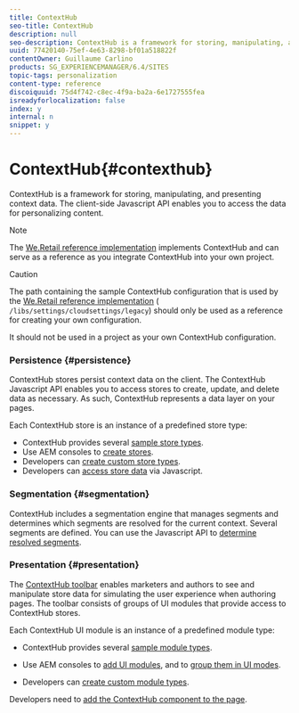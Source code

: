 ```yaml
---
title: ContextHub
seo-title: ContextHub
description: null
seo-description: ContextHub is a framework for storing, manipulating, and presenting context data
uuid: 77420140-75ef-4e63-8298-bf01a518822f
contentOwner: Guillaume Carlino
products: SG_EXPERIENCEMANAGER/6.4/SITES
topic-tags: personalization
content-type: reference
discoiquuid: 75d4f742-c8ec-4f9a-ba2a-6e1727555fea
isreadyforlocalization: false
index: y
internal: n
snippet: y
---
```


# ContextHub{#contexthub}

ContextHub is a framework for storing, manipulating, and presenting context data. The client-side Javascript API enables you to access the data for personalizing content.

>[!NOTE]
>
>The [We.Retail reference implementation](../../developing/using/we-retail.md) implements ContextHub and can serve as a reference as you integrate ContextHub into your own project.

>[!CAUTION]
>
>The path containing the sample ContextHub configuration that is used by the [We.Retail reference implementation](../../developing/using/we-retail.md) ( `/libs/settings/cloudsettings/legacy`) should only be used as a reference for creating your own configuration.
>
>It should not be used in a project as your own ContextHub configuration.

### Persistence {#persistence}

ContextHub stores persist context data on the client. The ContextHub Javascript API enables you to access stores to create, update, and delete data as necessary. As such, ContextHub represents a data layer on your pages.

Each ContextHub store is an instance of a predefined store type:

* ContextHub provides several [sample store types](../../developing/using/ch-samplestores.md).
* Use AEM consoles to [create stores](../../administering/using/contexthub-config.md#main-pars-title-1).
* Developers can [create custom store types](../../developing/using/ch-extend.md#main-pars-title). 
* Developers can [access store data](../../developing/using/ch-adding.md#main-pars-title-1408164230) via Javascript.

### Segmentation {#segmentation}

ContextHub includes a segmentation engine that manages segments and determines which segments are resolved for the current context. Several segments are defined. You can use the Javascript API to [determine resolved segments](../../developing/using/ch-adding.md#main-pars-title-949252178).

### Presentation {#presentation}

The [ContextHub toolbar](../../authoring/using/ch-previewing.md) enables marketers and authors to see and manipulate store data for simulating the user experience when authoring pages. The toolbar consists of groups of UI modules that provide access to ContextHub stores.

Each ContextHub UI module is an instance of a predefined module type:

* ContextHub provides several [sample module types](../../developing/using/ch-samplemodules.md).
* Use AEM consoles to [add UI modules](../../administering/using/contexthub-config.md#main-pars-title-2108758587), and to [group them in UI modes](../../administering/using/contexthub-config.md#main-pars-title-1407953594).

* Developers can [create custom module types](../../developing/using/ch-extend.md#main-pars-title-2121301991).

Developers need to [add the ContextHub component to the page](../../developing/using/ch-adding.md).
